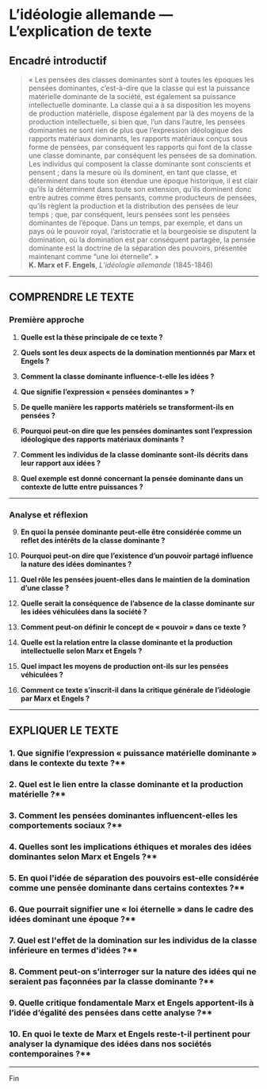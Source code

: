 # L’idéologie allemande — L’explication de texte

## Encadré introductif
> « Les pensées des classes dominantes sont à toutes les époques les pensées dominantes, c’est-à-dire que la classe qui est la puissance matérielle dominante de la société, est également sa puissance intellectuelle dominante. La classe qui a à sa disposition les moyens de production matérielle, dispose également par là des moyens de la production intellectuelle, si bien que, l’un dans l’autre, les pensées dominantes ne sont rien de plus que l’expression idéologique des rapports matériaux dominants, les rapports matériaux conçus sous forme de pensées, par conséquent les rapports qui font de la classe une classe dominante, par conséquent les pensées de sa domination. Les individus qui composent la classe dominante sont conscients et pensent ; dans la mesure où ils dominent, en tant que classe, et déterminent dans toute son étendue une époque historique, il est clair qu’ils la déterminent dans toute son extension, qu’ils dominent donc entre autres comme êtres pensants, comme producteurs de pensées, qu’ils règlent la production et la distribution des pensées de leur temps ; que, par conséquent, leurs pensées sont les pensées dominantes de l’époque. Dans un temps, par exemple, et dans un pays où le pouvoir royal, l’aristocratie et la bourgeoisie se disputent la domination, où la domination est par conséquent partagée, la pensée dominante est la doctrine de la séparation des pouvoirs, présentée maintenant comme “une loi éternelle”. »  
> **K. Marx et F. Engels**, *L’idéologie allemande* (1845-1846)

---

## COMPRENDRE LE TEXTE

### Première approche

1. **Quelle est la thèse principale de ce texte ?**

2. **Quels sont les deux aspects de la domination mentionnés par Marx et Engels ?**

3. **Comment la classe dominante influence-t-elle les idées ?**

4. **Que signifie l’expression « pensées dominantes » ?**

5. **De quelle manière les rapports matériels se transforment-ils en pensées ?**

6. **Pourquoi peut-on dire que les pensées dominantes sont l’expression idéologique des rapports matériaux dominants ?**

7. **Comment les individus de la classe dominante sont-ils décrits dans leur rapport aux idées ?**

8. **Quel exemple est donné concernant la pensée dominante dans un contexte de lutte entre puissances ?**

---

### Analyse et réflexion

9. **En quoi la pensée dominante peut-elle être considérée comme un reflet des intérêts de la classe dominante ?**

10. **Pourquoi peut-on dire que l’existence d’un pouvoir partagé influence la nature des idées dominantes ?**

11. **Quel rôle les pensées jouent-elles dans le maintien de la domination d’une classe ?**

12. **Quelle serait la conséquence de l’absence de la classe dominante sur les idées véhiculées dans la société ?**

13. **Comment peut-on définir le concept de « pouvoir » dans ce texte ?**

14. **Quelle est la relation entre la classe dominante et la production intellectuelle selon Marx et Engels ?**

15. **Quel impact les moyens de production ont-ils sur les pensées véhiculées ?**

16. **Comment ce texte s’inscrit-il dans la critique générale de l’idéologie par Marx et Engels ?**

---

## EXPLIQUER LE TEXTE

### 1. Que signifie l’expression « puissance matérielle dominante » dans le contexte du texte ?**

### 2. Quel est le lien entre la classe dominante et la production matérielle ?**

### 3. Comment les pensées dominantes influencent-elles les comportements sociaux ?**

### 4. Quelles sont les implications éthiques et morales des idées dominantes selon Marx et Engels ?**

### 5. En quoi l'idée de séparation des pouvoirs est-elle considérée comme une pensée dominante dans certains contextes ?**

### 6. Que pourrait signifier une « loi éternelle » dans le cadre des idées dominant une époque ?**

### 7. Quel est l'effet de la domination sur les individus de la classe inférieure en termes d'idées ?**

### 8. Comment peut-on s’interroger sur la nature des idées qui ne seraient pas façonnées par la classe dominante ?**

### 9. Quelle critique fondamentale Marx et Engels apportent-ils à l’idée d’égalité des pensées dans cette analyse ?**

### 10. En quoi le texte de Marx et Engels reste-t-il pertinent pour analyser la dynamique des idées dans nos sociétés contemporaines ?**

--- 

Fin